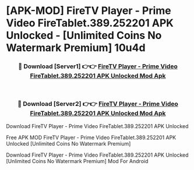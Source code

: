 # [APK-MOD] FireTV Player - Prime Video FireTablet.389.252201 APK Unlocked - [Unlimited Coins No Watermark Premium] 10u4d



<div align="center">
<h3>🔴 Download [Server1] 👉👉 <a href="https://momento.my/?title=FireTV_Player_-_Prime_Video_FireTablet.389.252201_APK_Unlocked">FireTV Player - Prime Video FireTablet.389.252201 APK Unlocked Mod Apk</a></h3><br>

<h3>🔴 Download [Server2] 👉👉 <a href="https://momento.my/?title=FireTV_Player_-_Prime_Video_FireTablet.389.252201_APK_Unlocked">FireTV Player - Prime Video FireTablet.389.252201 APK Unlocked Mod Apk</a></h3>
</div>



Download FireTV Player - Prime Video FireTablet.389.252201 APK Unlocked 

Free APK MOD FireTV Player - Prime Video FireTablet.389.252201 APK Unlocked [Unlimited Coins No Watermark Premium]

Download FireTV Player - Prime Video FireTablet.389.252201 APK Unlocked [Unlimited Coins No Watermark Premium] Mod For Android
